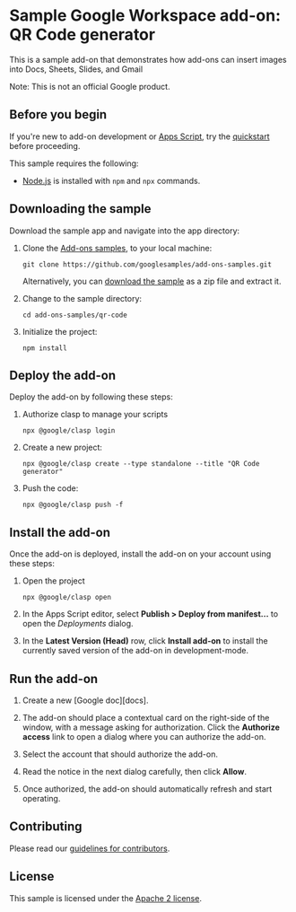 # Sample Google Workspace add-on: QR Code generator

This is a sample add-on that demonstrates how add-ons can insert images
into Docs, Sheets, Slides, and Gmail

Note: This is not an official Google product.

## Before you begin

If you're new to add-on development or [Apps Script][apps-script],
try the [quickstart][quickstart] before proceeding.

This sample requires the following:

-  [Node.js][node] is installed with `npm` and `npx` commands.

## Downloading the sample

Download the sample app and navigate into the app directory:

1.  Clone the [Add-ons samples][github-repo], to your local
    machine:

        git clone https://github.com/googlesamples/add-ons-samples.git

    Alternatively, you can [download the sample][github-zip] as a zip file and
    extract it.

2.  Change to the sample directory:

        cd add-ons-samples/qr-code

3.  Initialize the project:

        npm install

## Deploy the add-on

Deploy the add-on by following these steps:

1.  Authorize clasp to manage your scripts

        npx @google/clasp login

2.  Create a new project:

        npx @google/clasp create --type standalone --title "QR Code generator"

3.  Push the code:

        npx @google/clasp push -f
        

## Install the add-on

Once the add-on is deployed, install the add-on on your account using these steps:

1.  Open the project

        npx @google/clasp open
        
2. In the Apps Script editor, select **Publish > Deploy from manifest...** to open the *Deployments* dialog.

3. In the **Latest Version (Head)** row, click **Install add-on** to install the currently saved version of the add-on in development-mode. 


## Run the add-on

1.  Create a new [Google doc][docs]. 

3.  The add-on should place a contextual card on the right-side of the window,
    with a message asking for authorization. Click the **Authorize access** link
    to open a dialog where you can authorize the add-on.

4.  Select the account that should authorize the add-on.

5.  Read the notice in the next dialog carefully, then click **Allow**.

6.  Once authorized, the add-on should automatically refresh and start operating.

## Contributing

Please read our [guidelines for contributors][contributing].

## License

This sample is licensed under the [Apache 2 license][license].


<!-- References -->
<!-- References -->
[quickstart]:https://developers.google.com/gsuite/add-ons/cats-quickstart
[node]:https://nodejs.org/en/
[apps-script]: https://script.google.com
[github-repo]: https://github.com/googleworkspace/add-ons-samples
[github-zip]: https://github.com/googleworkspace/add-ons-samples/archive/master.zip
[contributing]: https://github.com/googleworkspace/add-ons-samples/blob/master/CONTRIBUTING.md
[license]: https://github.com/googleworkspace/add-ons-samples/blob/master/LICENSE
[gmail]: https://docs.new/
